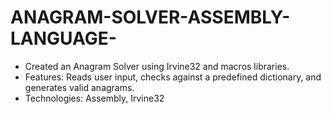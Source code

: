 # ANAGRAM-SOLVER-ASSEMBLY-LANGUAGE-

- Created an Anagram Solver using Irvine32 and macros libraries.
- Features: Reads user input, checks against a predefined dictionary, and generates valid anagrams.
- Technologies: Assembly, Irvine32
